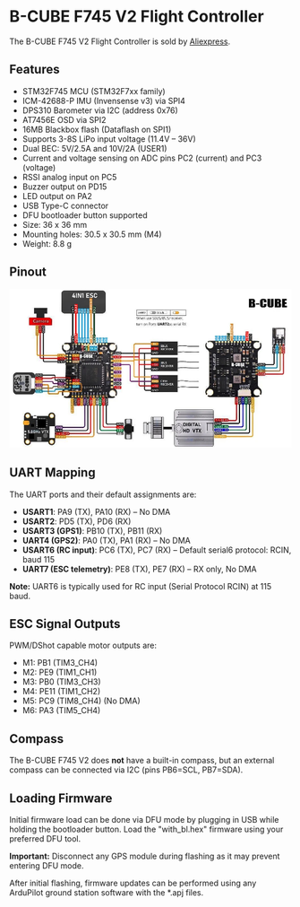 # B-CUBE F745 V2 Flight Controller

The B-CUBE F745 V2 Flight Controller is sold by [Aliexpress](https://it.aliexpress.com/item/1005008279741542.html).

## Features

- STM32F745 MCU (STM32F7xx family)  
- ICM-42688-P IMU (Invensense v3) via SPI4  
- DPS310 Barometer via I2C (address 0x76)  
- AT7456E OSD via SPI2  
- 16MB Blackbox flash (Dataflash on SPI1)  
- Supports 3-8S LiPo input voltage (11.4V – 36V)  
- Dual BEC: 5V/2.5A and 10V/2A (USER1)  
- Current and voltage sensing on ADC pins PC2 (current) and PC3 (voltage)  
- RSSI analog input on PC5  
- Buzzer output on PD15  
- LED output on PA2  
- USB Type-C connector  
- DFU bootloader button supported  
- Size: 36 x 36 mm  
- Mounting holes: 30.5 x 30.5 mm (M4)  
- Weight: 8.8 g

## Pinout

![B-CUBE F745 V2 Board](bcubef745v2.jpg "B-CUBE F745 V2")

## UART Mapping

The UART ports and their default assignments are:

- **USART1**: PA9 (TX), PA10 (RX) – No DMA  
- **USART2**: PD5 (TX), PD6 (RX)  
- **USART3 (GPS1)**: PB10 (TX), PB11 (RX)  
- **UART4 (GPS2)**: PA0 (TX), PA1 (RX) – No DMA  
- **USART6 (RC input)**: PC6 (TX), PC7 (RX) – Default serial6 protocol: RCIN, baud 115  
- **UART7 (ESC telemetry)**: PE8 (TX), PE7 (RX) – RX only, No DMA  

**Note:** UART6 is typically used for RC input (Serial Protocol RCIN) at 115 baud.

## ESC Signal Outputs

PWM/DShot capable motor outputs are:

- M1: PB1 (TIM3_CH4)  
- M2: PE9 (TIM1_CH1)  
- M3: PB0 (TIM3_CH3)  
- M4: PE11 (TIM1_CH2)  
- M5: PC9 (TIM8_CH4) (No DMA)  
- M6: PA3 (TIM5_CH4)  

## Compass

The B-CUBE F745 V2 does **not** have a built-in compass, but an external compass can be connected via I2C (pins PB6=SCL, PB7=SDA).

## Loading Firmware

Initial firmware load can be done via DFU mode by plugging in USB while holding the bootloader button. Load the "with_bl.hex" firmware using your preferred DFU tool.

**Important:** Disconnect any GPS module during flashing as it may prevent entering DFU mode.

After initial flashing, firmware updates can be performed using any ArduPilot ground station software with the *.apj files.
